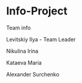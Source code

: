 # Info-Project

Team info

Levitskiy Ilya - Team Leader

Nikulina Irina

Kataeva Maria

Alexander Surchenko
